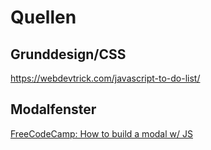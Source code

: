# Quellen

## Grunddesign/CSS
<https://webdevtrick.com/javascript-to-do-list/>

## Modalfenster

[FreeCodeCamp: How to build a modal w/ JS](https://www.freecodecamp.org/news/how-to-build-a-modal-with-javascript/)
